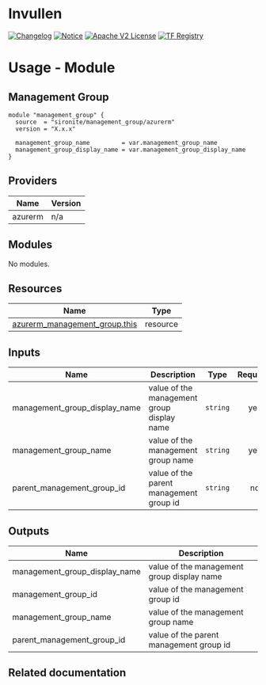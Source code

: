 <!-- BEGIN_TF_DOCS -->
 # Invullen
[![Changelog](https://img.shields.io/badge/changelog-release-green.svg)](https://github.com/sironite/terraform-azurerm-management_group/releases/latest) [![Notice](https://img.shields.io/badge/notice-copyright-yellow.svg)](NOTICE) [![Apache V2 License](https://img.shields.io/badge/license-Apache%20V2-orange.svg)](LICENSE) [![TF Registry](https://img.shields.io/badge/terraform-registry-blue.svg)](https://registry.terraform.io/providers/hashicorp/azurerm/latest/docs/resources/management_group)

# Usage - Module

## Management Group
```hcl
module "management_group" {
  source  = "sironite/management_group/azurerm"
  version = "X.x.x"

  management_group_name         = var.management_group_name
  management_group_display_name = var.management_group_display_name
}
```

## Providers

| Name | Version |
|------|---------|
| azurerm | n/a |

## Modules

No modules.

## Resources

| Name | Type |
|------|------|
| [azurerm_management_group.this](https://registry.terraform.io/providers/hashicorp/azurerm/latest/docs/resources/management_group) | resource |

## Inputs

| Name | Description | Type | Required |
|------|-------------|------|:--------:|
| management\_group\_display\_name | value of the management group display name | `string` | yes |
| management\_group\_name | value of the management group name | `string` | yes |
| parent\_management\_group\_id | value of the parent management group id | `string` | no |

## Outputs

| Name | Description |
|------|-------------|
| management\_group\_display\_name | value of the management group display name |
| management\_group\_id | value of the management group id |
| management\_group\_name | value of the management group name |
| parent\_management\_group\_id | value of the parent management group id |

## Related documentation
<!-- END_TF_DOCS -->